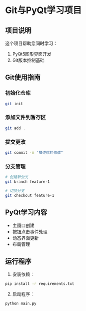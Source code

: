# Git与PyQt学习项目

## 项目说明
这个项目帮助您同时学习：
1. PyQt5图形界面开发
2. Git版本控制基础

## Git使用指南

### 初始化仓库
```bash
git init
```

### 添加文件到暂存区
```bash
git add .
```

### 提交更改
```bash
git commit -m "描述你的修改"
```

### 分支管理
```bash
# 创建新分支
git branch feature-1

# 切换分支
git checkout feature-1
```

## PyQt学习内容
- 主窗口创建
- 按钮点击事件处理
- 动态界面更新
- 布局管理

## 运行程序
1. 安装依赖：
```bash
pip install -r requirements.txt
```
2. 启动程序：
```bash
python main.py